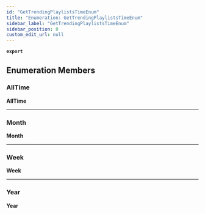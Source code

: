 ```yaml
---
id: "GetTrendingPlaylistsTimeEnum"
title: "Enumeration: GetTrendingPlaylistsTimeEnum"
sidebar_label: "GetTrendingPlaylistsTimeEnum"
sidebar_position: 0
custom_edit_url: null
---
```


**`export`**

## Enumeration Members

### AllTime

 **AllTime**

___

### Month

 **Month**

___

### Week

 **Week**

___

### Year

 **Year**
